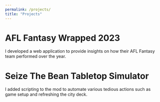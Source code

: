```yaml
---
permalink: /projects/
title: "Projects"
---
```


# AFL Fantasy Wrapped 2023

I developed a web application to provide insights on how their AFL Fantasy team performed over the year.

# Seize The Bean Tabletop Simulator

I added scripting to the mod to automate various tedious actions such as game setup and refreshing the city deck.